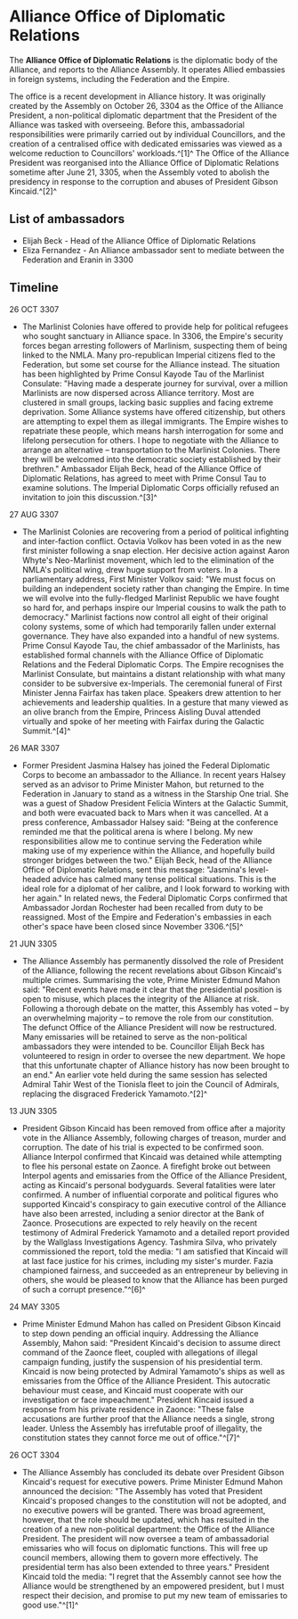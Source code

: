 # Alliance Office of Diplomatic Relations
The **Alliance Office of Diplomatic Relations** is the diplomatic body of the Alliance, and reports to the Alliance Assembly. It operates Allied embassies in foreign systems, including the Federation and the Empire.

The office is a recent development in Alliance history. It was originally created by the Assembly on October 26, 3304 as the Office of the Alliance President, a non-political diplomatic department that the President of the Alliance was tasked with overseeing. Before this, ambassadorial responsibilities were primarily carried out by individual Councillors, and the creation of a centralised office with dedicated emissaries was viewed as a welcome reduction to Councillors' workloads.^[1]^ The Office of the Alliance President was reorganised into the Alliance Office of Diplomatic Relations sometime after June 21, 3305, when the Assembly voted to abolish the presidency in response to the corruption and abuses of President Gibson Kincaid.^[2]^

## List of ambassadors

- Elijah Beck - Head of the Alliance Office of Diplomatic Relations
- Eliza Fernandez - An Alliance ambassador sent to mediate between the Federation and Eranin in 3300

## Timeline

26 OCT 3307

- The Marlinist Colonies have offered to provide help for political refugees who sought sanctuary in Alliance space. In 3306, the Empire's security forces began arresting followers of Marlinism, suspecting them of being linked to the NMLA. Many pro-republican Imperial citizens fled to the Federation, but some set course for the Alliance instead. The situation has been highlighted by Prime Consul Kayode Tau of the Marlinist Consulate: "Having made a desperate journey for survival, over a million Marlinists are now dispersed across Alliance territory. Most are clustered in small groups, lacking basic supplies and facing extreme deprivation. Some Alliance systems have offered citizenship, but others are attempting to expel them as illegal immigrants. The Empire wishes to repatriate these people, which means harsh interrogation for some and lifelong persecution for others. I hope to negotiate with the Alliance to arrange an alternative – transportation to the Marlinist Colonies. There they will be welcomed into the democratic society established by their brethren." Ambassador Elijah Beck, head of the Alliance Office of Diplomatic Relations, has agreed to meet with Prime Consul Tau to examine solutions. The Imperial Diplomatic Corps officially refused an invitation to join this discussion.^[3]^

27 AUG 3307

- The Marlinist Colonies are recovering from a period of political infighting and inter-faction conflict. Octavia Volkov has been voted in as the new first minister following a snap election. Her decisive action against Aaron Whyte's Neo-Marlinist movement, which led to the elimination of the NMLA's political wing, drew huge support from voters. In a parliamentary address, First Minister Volkov said: "We must focus on building an independent society rather than changing the Empire. In time we will evolve into the fully-fledged Marlinist Republic we have fought so hard for, and perhaps inspire our Imperial cousins to walk the path to democracy." Marlinist factions now control all eight of their original colony systems, some of which had temporarily fallen under external governance. They have also expanded into a handful of new systems. Prime Consul Kayode Tau, the chief ambassador of the Marlinists, has established formal channels with the Alliance Office of Diplomatic Relations and the Federal Diplomatic Corps. The Empire recognises the Marlinist Consulate, but maintains a distant relationship with what many consider to be subversive ex-Imperials. The ceremonial funeral of First Minister Jenna Fairfax has taken place. Speakers drew attention to her achievements and leadership qualities. In a gesture that many viewed as an olive branch from the Empire, Princess Aisling Duval attended virtually and spoke of her meeting with Fairfax during the Galactic Summit.^[4]^

26 MAR 3307

- Former President Jasmina Halsey has joined the Federal Diplomatic Corps to become an ambassador to the Alliance. In recent years Halsey served as an advisor to Prime Minister Mahon, but returned to the Federation in January to stand as a witness in the Starship One trial. She was a guest of Shadow President Felicia Winters at the Galactic Summit, and both were evacuated back to Mars when it was cancelled. At a press conference, Ambassador Halsey said: "Being at the conference reminded me that the political arena is where I belong. My new responsibilities allow me to continue serving the Federation while making use of my experience within the Alliance, and hopefully build stronger bridges between the two." Elijah Beck, head of the Alliance Office of Diplomatic Relations, sent this message: "Jasmina's level-headed advice has calmed many tense political situations. This is the ideal role for a diplomat of her calibre, and I look forward to working with her again." In related news, the Federal Diplomatic Corps confirmed that Ambassador Jordan Rochester had been recalled from duty to be reassigned. Most of the Empire and Federation's embassies in each other's space have been closed since November 3306.^[5]^

21 JUN 3305

- The Alliance Assembly has permanently dissolved the role of President of the Alliance, following the recent revelations about Gibson Kincaid's multiple crimes. Summarising the vote, Prime Minister Edmund Mahon said: "Recent events have made it clear that the presidential position is open to misuse, which places the integrity of the Alliance at risk. Following a thorough debate on the matter, this Assembly has voted – by an overwhelming majority – to remove the role from our constitution. The defunct Office of the Alliance President will now be restructured. Many emissaries will be retained to serve as the non-political ambassadors they were intended to be. Councillor Elijah Beck has volunteered to resign in order to oversee the new department. We hope that this unfortunate chapter of Alliance history has now been brought to an end." An earlier vote held during the same session has selected Admiral Tahir West of the Tionisla fleet to join the Council of Admirals, replacing the disgraced Frederick Yamamoto.^[2]^

13 JUN 3305

- President Gibson Kincaid has been removed from office after a majority vote in the Alliance Assembly, following charges of treason, murder and corruption. The date of his trial is expected to be confirmed soon. Alliance Interpol confirmed that Kincaid was detained while attempting to flee his personal estate on Zaonce. A firefight broke out between Interpol agents and emissaries from the Office of the Alliance President, acting as Kincaid's personal bodyguards. Several fatalities were later confirmed. A number of influential corporate and political figures who supported Kincaid's conspiracy to gain executive control of the Alliance have also been arrested, including a senior director at the Bank of Zaonce. Prosecutions are expected to rely heavily on the recent testimony of Admiral Frederick Yamamoto and a detailed report provided by the Wallglass Investigations Agency. Tashmira Silva, who privately commissioned the report, told the media: "I am satisfied that Kincaid will at last face justice for his crimes, including my sister's murder. Fazia championed fairness, and succeeded as an entrepreneur by believing in others, she would be pleased to know that the Alliance has been purged of such a corrupt presence."^[6]^

24 MAY 3305

- Prime Minister Edmund Mahon has called on President Gibson Kincaid to step down pending an official inquiry. Addressing the Alliance Assembly, Mahon said: "President Kincaid's decision to assume direct command of the Zaonce fleet, coupled with allegations of illegal campaign funding, justify the suspension of his presidential term. Kincaid is now being protected by Admiral Yamamoto's ships as well as emissaries from the Office of the Alliance President. This autocratic behaviour must cease, and Kincaid must cooperate with our investigation or face impeachment." President Kincaid issued a response from his private residence in Zaonce: "These false accusations are further proof that the Alliance needs a single, strong leader. Unless the Assembly has irrefutable proof of illegality, the constitution states they cannot force me out of office."^[7]^

26 OCT 3304

- The Alliance Assembly has concluded its debate over President Gibson Kincaid's request for executive powers. Prime Minister Edmund Mahon announced the decision: "The Assembly has voted that President Kincaid's proposed changes to the constitution will not be adopted, and no executive powers will be granted. There was broad agreement, however, that the role should be updated, which has resulted in the creation of a new non-political department: the Office of the Alliance President. The president will now oversee a team of ambassadorial emissaries who will focus on diplomatic functions. This will free up council members, allowing them to govern more effectively. The presidential term has also been extended to three years." President Kincaid told the media: "I regret that the Assembly cannot see how the Alliance would be strengthened by an empowered president, but I must respect their decision, and promise to put my new team of emissaries to good use."^[1]^